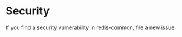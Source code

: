 # Security

If you find a security vulnerability in redis-common, file a [new issue](https://github.com/lykmapipo/redis-common/issues).
